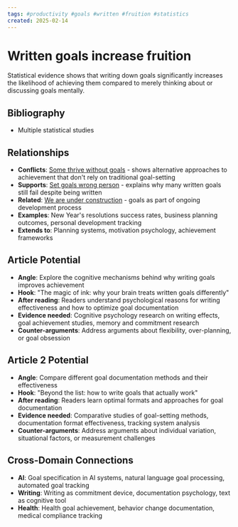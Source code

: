 ```yaml
---
tags: #productivity #goals #written #fruition #statistics
created: 2025-02-14
---
```


# Written goals increase fruition

Statistical evidence shows that writing down goals significantly increases the likelihood of achieving them compared to merely thinking about or discussing goals mentally.

## Bibliography

- Multiple statistical studies

## Relationships
- **Conflicts**: [Some thrive without goals](productivity-thrive-without-goals.md) - shows alternative approaches to achievement that don't rely on traditional goal-setting
- **Supports**: [Set goals wrong person](productivity-goals-wrong-person.md) - explains why many written goals still fail despite being written
- **Related**: [We are under construction](productivity-always-under-construction.md) - goals as part of ongoing development process
- **Examples**: New Year's resolutions success rates, business planning outcomes, personal development tracking
- **Extends to**: Planning systems, motivation psychology, achievement frameworks

## Article Potential
- **Angle**: Explore the cognitive mechanisms behind why writing goals improves achievement
- **Hook**: "The magic of ink: why your brain treats written goals differently"
- **After reading**: Readers understand psychological reasons for writing effectiveness and how to optimize goal documentation
- **Evidence needed**: Cognitive psychology research on writing effects, goal achievement studies, memory and commitment research
- **Counter-arguments**: Address arguments about flexibility, over-planning, or goal obsession

## Article 2 Potential
- **Angle**: Compare different goal documentation methods and their effectiveness
- **Hook**: "Beyond the list: how to write goals that actually work"
- **After reading**: Readers learn optimal formats and approaches for goal documentation
- **Evidence needed**: Comparative studies of goal-setting methods, documentation format effectiveness, tracking system analysis
- **Counter-arguments**: Address arguments about individual variation, situational factors, or measurement challenges

## Cross-Domain Connections
- **AI**: Goal specification in AI systems, natural language goal processing, automated goal tracking
- **Writing**: Writing as commitment device, documentation psychology, text as cognitive tool
- **Health**: Health goal achievement, behavior change documentation, medical compliance tracking